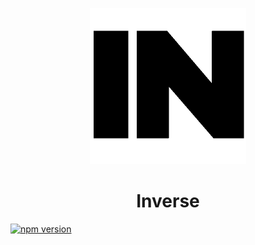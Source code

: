 <p align="center"><img src="https://raw.githubusercontent.com/ChocoFloco/InverseHome/main/static/main_inverted.png" height="250"></p>

<h1 align="center">Inverse</h1>

<a href="https://www.npmjs.com/package/@titaniumnetwork-dev/ultraviolet"><img src="https://img.shields.io/npm/v/@titaniumnetwork-dev/ultraviolet.svg?maxAge=3600" alt="npm version" /></a>
